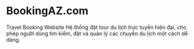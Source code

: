 # BookingAZ.com
Travel Booking Website
Hệ thống đặt tour du lịch trực tuyến hiện đại, cho phép người dùng tìm kiếm, đặt và quản lý các chuyến du lịch một cách dễ dàng.
